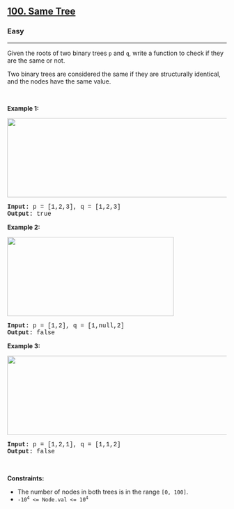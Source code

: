 <h2><a href="https://leetcode.com/problems/same-tree/">100. Same Tree</a></h2><h3>Easy</h3><hr><div><p>Given the roots of two binary trees <code style="font-family: monospace, Bangla876, sans-serif;">p</code> and <code style="font-family: monospace, Bangla876, sans-serif;">q</code>, write a function to check if they are the same or not.</p>

<p>Two binary trees are considered the same if they are structurally identical, and the nodes have the same value.</p>

<p>&nbsp;</p>
<p><strong>Example 1:</strong></p>
<img alt="" src="https://assets.leetcode.com/uploads/2020/12/20/ex1.jpg" style="width: 622px; height: 182px;">
<pre style="font-family: SFMono-Regular, Consolas, &quot;Liberation Mono&quot;, Menlo, Courier, monospace, Bangla876, sans-serif;"><strong>Input:</strong> p = [1,2,3], q = [1,2,3]
<strong>Output:</strong> true
</pre>

<p><strong>Example 2:</strong></p>
<img alt="" src="https://assets.leetcode.com/uploads/2020/12/20/ex2.jpg" style="width: 382px; height: 182px;">
<pre style="font-family: SFMono-Regular, Consolas, &quot;Liberation Mono&quot;, Menlo, Courier, monospace, Bangla876, sans-serif;"><strong>Input:</strong> p = [1,2], q = [1,null,2]
<strong>Output:</strong> false
</pre>

<p><strong>Example 3:</strong></p>
<img alt="" src="https://assets.leetcode.com/uploads/2020/12/20/ex3.jpg" style="width: 622px; height: 182px;">
<pre style="font-family: SFMono-Regular, Consolas, &quot;Liberation Mono&quot;, Menlo, Courier, monospace, Bangla876, sans-serif;"><strong>Input:</strong> p = [1,2,1], q = [1,1,2]
<strong>Output:</strong> false
</pre>

<p>&nbsp;</p>
<p><strong>Constraints:</strong></p>

<ul>
	<li>The number of nodes in both trees is in the range <code style="font-family: monospace, Bangla876, sans-serif;">[0, 100]</code>.</li>
	<li><code style="font-family: monospace, Bangla876, sans-serif;">-10<sup>4</sup> &lt;= Node.val &lt;= 10<sup>4</sup></code></li>
</ul>
</div>